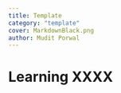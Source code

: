 ```yaml
---
title: Template
category: "template"
cover: MarkdownBlack.png
author: Mudit Porwal
---
```

# Learning XXXX

